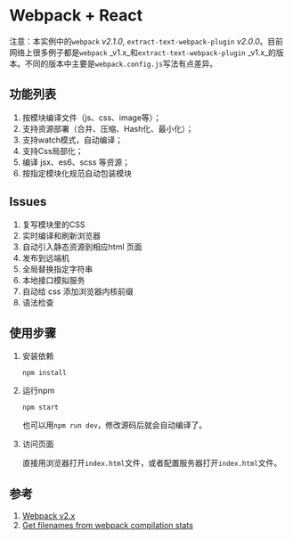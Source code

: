 # Webpack + React

注意：本实例中的`webpack` _v2.1.0_, `extract-text-webpack-plugin` _v2.0.0_。目前网络上很多例子都是`webpack` _v1.x_和`extract-text-webpack-plugin` _v1.x_的版本。不同的版本中主要是`webpack.config.js`写法有点差异。

## 功能列表
1. 按模块编译文件（js、css、image等）；
1. 支持资源部署（合并、压缩、Hash化、最小化）；
1. 支持watch模式，自动编译；
1. 支持Css局部化；
1. 编译 jsx、es6、scss 等资源；
1. 按指定模块化规范自动包装模块

## Issues
1. 复写模块里的CSS
1. 实时编译和刷新浏览器
1. 自动引入静态资源到相应html 页面
1. 发布到远端机
1. 全局替换指定字符串
1. 本地接口模拟服务
1. 自动给 css 添加浏览器内核前缀
1. 语法检查

## 使用步骤

1. 安装依赖
    ```
    npm install
    ```

1. 运行npm
    ```
    npm start
    ```

    也可以用`npm run dev`，修改源码后就会自动编译了。

1. 访问页面

    直接用浏览器打开`index.html`文件，或者配置服务器打开`index.html`文件。


## 参考
1. [Webpack v2.x](https://webpack.js.org/)
1. [Get filenames from webpack compilation stats](https://webpack.js.org/guides/caching/#get-filenames-from-webpack-compilation-stats)
